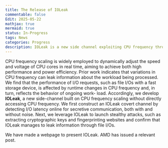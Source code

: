 ```yaml
---
title: The Release of IOLeak
commentable: false
Edit: 2025-05-22
mathjax: true
mermaid: true
status: In-Progress
tags: News
categories: Progress
description: IOLeak is a new side channel exploiting CPU frequency through I/Os.
---
```


<p>CPU frequency scaling is widely employed to dynamically adjust the speed and voltage of CPU cores in real time, aiming
to achieve both high performance and power efficiency. Prior 
work indicates that variations in CPU frequency can leak
information about the workload being processed. We find
that the performance of I/O requests, such as file I/Os with a
fast storage device, is affected by runtime changes in CPU
frequency and, in turn, reflects the behavior of ongoing work-
load. Accordingly, we develop <b>IOLeak</b>, a new side-channel
built on CPU frequency scaling without directly accessing
CPU frequency. We first construct an IOLeak covert channel
by detecting I/O latency online for secretive communication,
both with and without noise. Next, we leverage IOLeak to
launch stealthy attacks, such as extracting cryptographic
keys and fingerprinting websites and confirm that IOLeak
manages to leak information through file I/Os. </p>

<p>We have made a <a href="publications/releases/IOLeak/index.html" style="text-decoration: none;" target="_blank">webpage</a>  to present IOLeak. AMD has issued a relevant <a href="https://www.amd.com/en/resources/product-security/bulletin/amd-sb-7042.html" style="text-decoration: none;" target="_blank">post</a>. </p>
